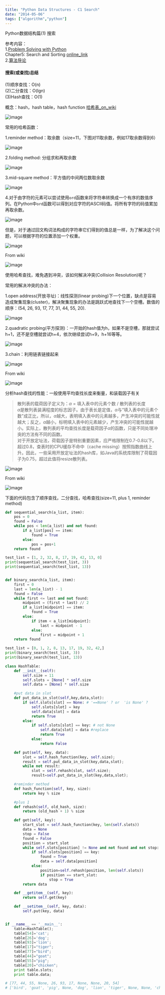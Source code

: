 ```yaml
---
title: "Python Data Structures - C1 Search"
date: "2014-05-06"
tags: ["algorithm","python"]
---
```

Python数据结构篇(1) 搜索 <!--more-->

参考内容：  
1.[Problem Solving with Python](http://interactivepython.org/courselib/static/pythonds/index.html)  
Chapter5: Search and Sorting [online_link](http://interactivepython.org/courselib/static/pythonds/SortSearch/searching.html#searching)  
2.[算法导论](http://en.wikipedia.org/wiki/Introduction_to_Algorithms)

#### 搜索(或查找)总结

(1)顺序查找：O(n)  
(2)二分查找：O(lgn)  
(3)Hash查找：O(1)  

概念：hash，hash table，hash function [哈希表_on_wiki](http://zh.wikipedia.org/wiki/%E5%93%88%E5%B8%8C%E8%A1%A8#.E5.A4.84.E7.90.86.E7.A2.B0.E6.92.9E)

![image](http://owvzfqno0.bkt.clouddn.com/algos_hashbasics.png)  

常用的哈希函数：

1.reminder method：取余数（size=11，下图对11取余数，例如17取余数得到6）

![image](http://owvzfqno0.bkt.clouddn.com/algos_reminder.png)

2.folding method: 分组求和再取余数

![image](http://owvzfqno0.bkt.clouddn.com/algos_folding.png)

3.mid-square method：平方值的中间两位数取余数

![image](http://owvzfqno0.bkt.clouddn.com/algos_mid-square.png)

4.对于由字符的元素可以尝试使用`ord`函数来将字符串转换成一个有序的数值序列。在Python中`ord`函数可以得到对应字符的ASCII码值。将所有字符的码值累加再取余数。

![image](http://owvzfqno0.bkt.clouddn.com/algos_stringord1.png)

但是，对于通过回文构词法构成的字符串它们得到的值总是一样，为了解决这个问题，可以根据字符的位置添加一个权重。

![image](http://owvzfqno0.bkt.clouddn.com/algos_stringord2.png)

From wiki

![image](http://owvzfqno0.bkt.clouddn.com/algos_hashfun.png)   

使用哈希查找，难免遇到冲突，该如何解决冲突(Collision Resolution)呢？

常用的解决冲突的办法：

1.open address(开放寻址)：线性探测(linear probing)下一个位置，缺点是容易造成聚集现象(cluster)，解决聚集现象的办法是跳跃式地查找下一个空槽。数值的顺序：(54, 26, 93, 17, 77, 31, 44, 55, 20).

![image](http://owvzfqno0.bkt.clouddn.com/algos_linearprob.png)

2.quadratic probing(平方探测)：一开始的hash值为h，如果不是空槽，那就尝试h+1，还不是空槽就尝试h+4，依次继续尝试h+9，h+16等等。

![image](http://owvzfqno0.bkt.clouddn.com/algos_quadraticprob.png)

3.chain：利用链表链接起来

![image](http://owvzfqno0.bkt.clouddn.com/algos_chain.png)

From wiki

![image](http://owvzfqno0.bkt.clouddn.com/algos_hashcollision.png)   

分析hash查找的性能：一般使用平均查找长度来衡量，和装载因子有关

> 散列表的载荷因子定义为：$\alpha$ = 填入表中的元素个数 / 散列表的长度     
> $\alpha$是散列表装满程度的标志因子。由于表长是定值，$\alpha$与“填入表中的元素个数”成正比，所以，$\alpha$越大，表明填入表中的元素越多，产生冲突的可能性就越大；反之，$\alpha$越小，标明填入表中的元素越少，产生冲突的可能性就越小。实际上，散列表的平均查找长度是载荷因子$\alpha$的函数，只是不同处理冲突的方法有不同的函数。       
> 对于开放定址法，荷载因子是特别重要因素，应严格限制在0.7-0.8以下。超过0.8，查表时的CPU缓存不命中（cache missing）按照指数曲线上升。因此，一些采用开放定址法的hash库，如Java的系统库限制了荷载因子为0.75，超过此值将resize散列表。

![image](http://owvzfqno0.bkt.clouddn.com/algos_hashanalysis.png)

From wiki

![image](http://owvzfqno0.bkt.clouddn.com/algos_hashefficiency.png)   

下面的代码包含了顺序查找，二分查找，哈希查找(size=11, plus 1, reminder method)

```python
def sequential_search(a_list, item):
    pos = 0
    found = False
    while pos < len(a_list) and not found:
        if a_list[pos] == item:
            found = True
        else:
            pos = pos+1
    return found

test_list = [1, 2, 32, 8, 17, 19, 42, 13, 0]
print(sequential_search(test_list, 3))
print(sequential_search(test_list, 13))


def binary_search(a_list, item):
    first = 0
    last = len(a_list) - 1
    found = False
    while first <= last and not found:
        midpoint = (first + last) // 2
        if a_list[midpoint] == item:
            found = True
        else:
            if item < a_list[midpoint]:
                last = midpoint - 1
            else:
                first = midpoint + 1
    return found

test_list = [0, 1, 2, 8, 13, 17, 19, 32, 42,]
print(binary_search(test_list, 3))
print(binary_search(test_list, 13))

class HashTable:
    def __init__(self):
        self.size = 11
        self.slots = [None] * self.size
        self.data = [None] * self.size

    #put data in slot
    def put_data_in_slot(self,key,data,slot):
        if self.slots[slot] == None: # '==None' ? or  'is None' ?
            self.slots[slot] = key
            self.data[slot] = data
            return True
        else:
            if self.slots[slot] == key: # not None
                self.data[slot] = data #replace
                return True
            else:
                return False

    def put(self, key, data):
        slot = self.hash_function(key, self.size);
        result = self.put_data_in_slot(key,data,slot);
        while not result:
            slot = self.rehash(slot, self.size);
            result=self.put_data_in_slot(key,data,slot);

    #reminder method
    def hash_function(self, key, size):
        return key % size

    #plus 1
    def rehash(self, old_hash, size):
        return (old_hash + 1) % size

    def get(self, key):
        start_slot = self.hash_function(key, len(self.slots))
        data = None
        stop = False
        found = False
        position = start_slot
        while self.slots[position] != None and not found and not stop:
            if self.slots[position] == key:
                found = True
                data = self.data[position]
            else:
                position=self.rehash(position, len(self.slots))
                if position == start_slot:
                    stop = True
        return data

    def __getitem__(self, key):
        return self.get(key)

    def __setitem__(self, key, data):
        self.put(key, data)


if __name__ == '__main__':
    table=HashTable();
    table[54]='cat';
    table[26]='dog';
    table[93]='lion';
    table[17]="tiger";
    table[77]="bird";
    table[44]="goat";
    table[55]="pig";
    table[20]="chicken";
    print table.slots;
    print table.data;

# [77, 44, 55, None, 26, 93, 17, None, None, 20, 54]
# ['bird', 'goat', 'pig', None, 'dog', 'lion', 'tiger', None, None, 'chicken', 'cat']
```
